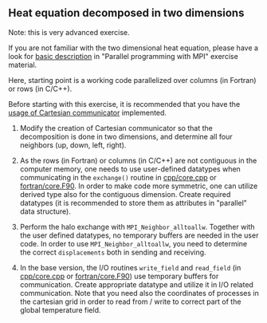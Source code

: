 ## Heat equation decomposed in two dimensions

Note: this is very advanced exercise.

If you are not familiar with the two dimensional heat equation, please have a look
for [basic description](https://github.com/csc-training/mpi-introduction/tree/main/heat-equation)
in "Parallel programming with MPI" exercise material.

Here, starting point is a working code parallelized over columns (in Fortran) or rows (in C/C++).

Before starting with this exercise, it is recommended that you have
the [usage of Cartesian communicator](README_cartesian.md) implemented.

1. Modify the creation of Cartesian communicator so that the
   decomposition is done in two dimensions, and determine all four
   neighbors (up, down, left, right).
   
2. As the rows (in Fortran) or columns (in C/C++) are not contiguous
   in the computer memory, one needs to use user-defined datatypes
   when communicating in the `exchange()` routine in [cpp/core.cpp](cpp/core.cpp) 
   or [fortran/core.F90](fortran/core.F90). In order to make code more
   symmetric, one can utilize derived type also for the contiguous
   dimension. Create required datatypes (it is recommended to store
   them as attributes in "parallel" data structure).
3. Perform the halo exchange with `MPI_Neighbor_alltoallw`. Together
   with the user defined datatypes, no temporary buffers are needed in
   the user code. In order to use `MPI_Neighbor_alltoallw`, you need
   to determine the correct `displacements` both in sending and
   receiving.
4. In the base version, the I/O routines `write_field` and
   `read_field` (in [cpp/core.cpp](cpp/io.cpp) or
   [fortran/core.F90](fortran/io.F90))
   use temporary buffers for communication. Create appropriate
   datatype and utilize it in I/O related communication. Note that you
   need also the coordinates of processes in the cartesian grid in
   order to read from / write to correct part of the global
   temperature field.
